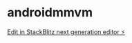 # androidmmvm

[Edit in StackBlitz next generation editor ⚡️](https://stackblitz.com/~/github.com/ingoskr10/androidmmvm)